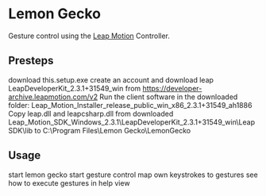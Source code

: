 # Lemon Gecko

Gesture control using the [Leap Motion](https://www.ultraleap.com/) Controller.

## Presteps
download this.setup.exe
create an account and download leap LeapDeveloperKit_2.3.1+31549_win from https://developer-archive.leapmotion.com/v2 
Run the client software in the downloaded folder: Leap_Motion_Installer_release_public_win_x86_2.3.1+31549_ah1886
Copy leap.dll and leapcsharp.dll from downloaded Leap_Motion_SDK_Windows_2.3.1\LeapDeveloperKit_2.3.1+31549_win\LeapSDK\lib to C:\Program Files\Lemon Gecko\LemonGecko

## Usage
start lemon gecko
start gesture control
map own keystrokes to gestures 
see how to execute gestures in help view
